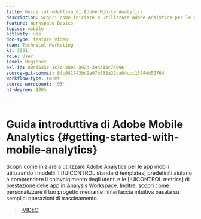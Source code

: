 ```yaml
---
title: Guida introduttiva di Adobe Mobile Analytics
description: Scopri come iniziare a utilizzare Adobe Analytics per le app mobili utilizzando i modelli. I modelli standard predefiniti consentono di comprendere il coinvolgimento degli utenti e le metriche delle prestazioni delle app in Analysis Workspace. Inoltre, scopri come personalizzare il tuo progetto mediante l’interfaccia intuitiva basata su semplici operazioni di trascinamento.
feature: Workspace Basics
topics: mobile
activity: use
doc-type: feature video
team: Technical Marketing
kt: 3051
role: User
level: Beginner
exl-id: 80d3545c-3c3c-4003-a92a-39a410c76996
source-git-commit: 8fc641743bc9e07b838a22ca64ccc15344d52764
workflow-type: tm+mt
source-wordcount: '93'
ht-degree: 100%

---
```


# Guida introduttiva di Adobe Mobile Analytics {#getting-started-with-mobile-analytics}

Scopri come iniziare a utilizzare Adobe Analytics per le app mobili utilizzando i modelli. I [!UICONTROL standard templates] predefiniti aiutano a comprendere il coinvolgimento degli utenti e le [!UICONTROL metrics] di prestazione delle app in Analysis Workspace. Inoltre, scopri come personalizzare il tuo progetto mediante l’interfaccia intuitiva basata su semplici operazioni di trascinamento.

>[!VIDEO](https://video.tv.adobe.com/v/27826/?quality=12&learn=on)
